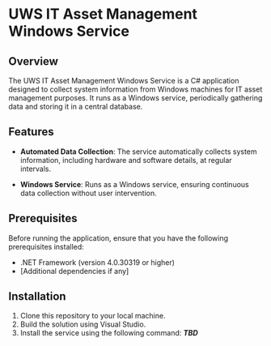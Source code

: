 # UWS IT Asset Management Windows Service

## Overview

The UWS IT Asset Management Windows Service is a C# application designed to collect system information from Windows machines for IT asset management purposes. It runs as a Windows service, periodically gathering data and storing it in a central database.

## Features

- **Automated Data Collection**: The service automatically collects system information, including hardware and software details, at regular intervals.

- **Windows Service**: Runs as a Windows service, ensuring continuous data collection without user intervention.


## Prerequisites

Before running the application, ensure that you have the following prerequisites installed:

- .NET Framework (version 4.0.30319 or higher)
- [Additional dependencies if any]

## Installation

1. Clone this repository to your local machine.
2. Build the solution using Visual Studio.
3. Install the service using the following command: ***TBD***

